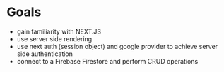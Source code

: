 # Goals

- gain familiarity with NEXT.JS
- use server side rendering
- use next auth (session object) and google provider to achieve server side authentication
- connect to a Firebase Firestore and perform CRUD operations

